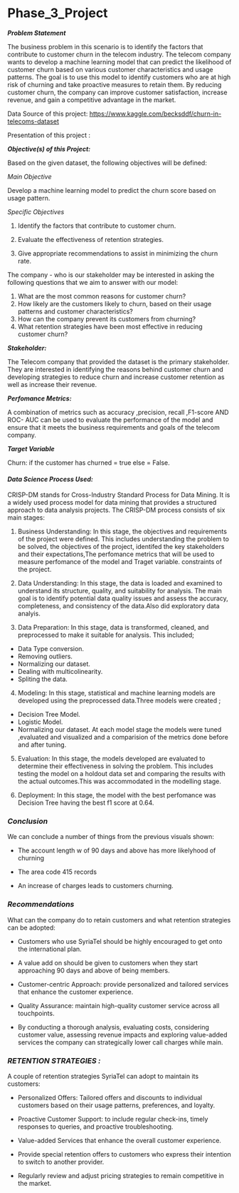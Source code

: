 # Phase_3_Project
***Problem Statement***

The business problem in this scenario is to identify the factors that contribute to customer churn in the telecom industry. The telecom company wants to develop a machine learning model that can predict the likelihood of customer churn based on various customer characteristics and usage patterns. The goal is to use this model to identify customers who are at high risk of churning and take proactive measures to retain them. By reducing customer churn, the company can improve customer satisfaction, increase revenue, and gain a competitive advantage in the market.

Data Source of this project: https://www.kaggle.com/becksddf/churn-in-telecoms-dataset

Presentation of this project : 

***Objective(s) of this Project:***

Based on the given dataset, the following objectives will be defined:

*Main Objective* 

Develop a machine learning model to predict the churn score based on usage pattern.

*Specific Objectives*

1. Identify the factors that contribute to customer churn.

2. Evaluate the effectiveness of retention strategies.

3. Give appropriate recommendations to assist in minimizing the churn rate.

The company - who is our stakeholder may be interested in asking the following questions that we aim to answer with our model:

1. What are the most common reasons for customer churn?
2. How likely are the customers likely to churn, based on their usage patterns and customer characteristics?
3. How can the company prevent its customers from churning?
4. What retention strategies have been most effective in reducing customer churn?

***Stakeholder:***

The Telecom company that provided the dataset is the primary stakeholder. They are interested in identifying the reasons behind customer churn and developing strategies to reduce churn and increase customer retention as well as increase their revenue.

***Perfomance Metrics:***

A combination of metrics such as accuracy ,precision, recall ,F1-score AND ROC- AUC  can be used to evaluate the performance of the model and ensure that it meets the business requirements and goals of the telecom company.

***Target Variable***

Churn: if the customer has churned = true else = False.

#### *Data Science Process Used:*
CRISP-DM stands for Cross-Industry Standard Process for Data Mining. It is a widely used process model for data mining that provides a structured approach to data analysis projects. The CRISP-DM process consists of six main stages:

1. Business Understanding:
In this stage, the objectives and requirements of the project were defined. This includes understanding the problem to be solved, the objectives of the project, identifed the key stakeholders and their expectations,The perfomance metrics that will be used to measure perfomance of the model and Traget variable. constraints of the project. 

2. Data Understanding:
In this stage, the data is loaded and examined to understand its structure, quality, and suitability for analysis. The main goal is to identify potential data quality issues and assess the accuracy, completeness, and consistency of the data.Also did exploratory data analyis.

3. Data Preparation:
In this stage, data is transformed, cleaned, and preprocessed to make it suitable for analysis. This included;
  * Data Type conversion.
  * Removing outliers.
  * Normalizing our dataset.
  * Dealing with multicolinearity.
  * Spliting the data.
  
4. Modeling:
In this stage, statistical and machine learning models are developed using the preprocessed data.Three models were created ;
  * Decision Tree Model.
  * Logistic Model.
  * Normalizing our dataset.
At each model stage the models were tuned ,evaluated and visualized and a comparision of the metrics done before and after tuning.  

5. Evaluation:
In this stage, the models developed are evaluated to determine their effectiveness in solving the problem. This includes testing the model on a holdout data set and comparing the results with the actual outcomes.This was accommodated in the modelling stage.

6. Deployment:
In this stage, the model  with the best perfomance was Decision Tree having the best f1 score at 0.64.

### *Conclusion*

We can conclude a number of things from the previous visuals shown:

* The account length w of 90 days and above has more likelyhood of churning

* The area code 415 records

* An increase of charges leads to customers churning.

### *Recommendations*

What can the company do to retain customers and what retention strategies can be adopted:

* Customers who use SyriaTel should be highly encouraged to get onto the international plan.

* A value add on should be given to customers when they start approaching 90 days and above of being members.

* Customer-centric Approach: provide personalized and tailored services that enhance the customer experience.

* Quality Assurance: maintain high-quality customer service across all touchpoints.

* By conducting a thorough analysis, evaluating costs, considering customer value, assessing revenue impacts and exploring value-added services the company can strategically lower call charges while main.

### *RETENTION STRATEGIES :*

A couple of retention strategies SyriaTel can adopt to maintain its customers:

* Personalized Offers: Tailored offers and discounts to individual customers based on their usage patterns, preferences, and loyalty.

* Proactive Customer Support: to include regular check-ins, timely responses to queries, and proactive troubleshooting.

* Value-added Services that enhance the overall customer experience.

* Provide special retention offers to customers who express their intention to switch to another provider.

* Regularly review and adjust pricing strategies to remain competitive in the market.




